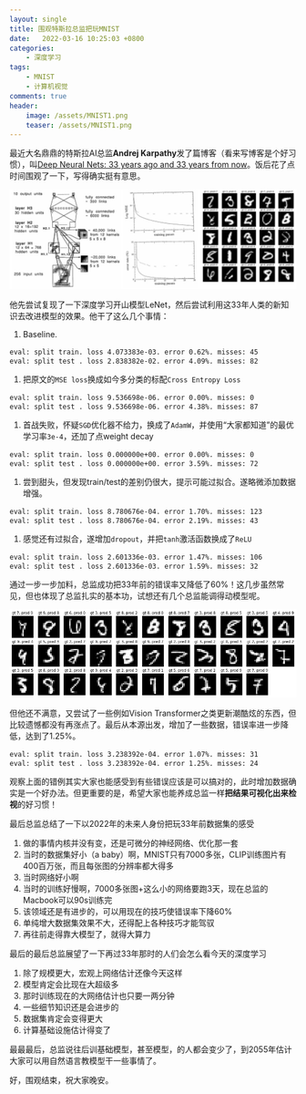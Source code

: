 ```yaml
---
layout: single
title: 围观特斯拉总监把玩MNIST
date:   2022-03-16 10:25:03 +0800
categories: 
    - 深度学习
tags: 
    - MNIST
    - 计算机视觉
comments: true
header: 
    image: /assets/MNIST1.png
    teaser: /assets/MNIST1.png
---
```


最近大名鼎鼎的特斯拉AI总监**Andrej Karpathy**发了篇博客（看来写博客是个好习惯），叫[Deep Neural Nets: 33 years ago and 33 years from now](https://karpathy.github.io/2022/03/14/lecun1989/ "Deep Neural Nets: 33 years ago and 33 years from now")。饭后花了点时间围观了一下，写得确实挺有意思。

![1989年的LeNet和MNIST](/assets/MNIST1.png)

他先尝试复现了一下深度学习开山模型LeNet，然后尝试利用这33年人类的新知识去改进模型的效果。他干了这么几个事情：

1. Baseline. 

```
eval: split train. loss 4.073383e-03. error 0.62%. misses: 45
eval: split test . loss 2.838382e-02. error 4.09%. misses: 82
```

1. 把原文的`MSE loss`换成如今多分类的标配`Cross Entropy Loss`

```
eval: split train. loss 9.536698e-06. error 0.00%. misses: 0
eval: split test . loss 9.536698e-06. error 4.38%. misses: 87
```

1. 首战失败，怀疑`SGD`优化器不给力，换成了`AdamW`，并使用“大家都知道”的最优学习率`3e-4`，还加了点weight decay

```
eval: split train. loss 0.000000e+00. error 0.00%. misses: 0
eval: split test . loss 0.000000e+00. error 3.59%. misses: 72
```

1. 尝到甜头，但发现train/test的差别仍很大，提示可能过拟合。遂略微添加数据增强。

```
eval: split train. loss 8.780676e-04. error 1.70%. misses: 123
eval: split test . loss 8.780676e-04. error 2.19%. misses: 43
```

1. 感觉还有过拟合，遂增加`dropout`，并把`tanh`激活函数换成了`ReLU`

```
eval: split train. loss 2.601336e-03. error 1.47%. misses: 106
eval: split test . loss 2.601336e-03. error 1.59%. misses: 32
```

通过一步一步加料，总监成功把33年前的错误率又降低了60%！这几步虽然常见，但也体现了总监扎实的基本功，试想还有几个总监能调得动模型呢。

![总监的错例，有些看起来不该错](/assets/MNIST2.png)

但他还不满意，又尝试了一些例如Vision Transformer之类更新潮酷炫的东西，但比较遗憾都没有再涨点了。最后从本源出发，增加了一些数据，错误率进一步降低，达到了1.25%。

```
eval: split train. loss 3.238392e-04. error 1.07%. misses: 31
eval: split test . loss 3.238392e-04. error 1.25%. misses: 24
```

观察上面的错例其实大家也能感受到有些错误应该是可以搞对的，此时增加数据确实是一个好办法。但更重要的是，希望大家也能养成总监一样**把结果可视化出来检视**的好习惯！

最后总监总结了一下以2022年的未来人身份把玩33年前数据集的感受

1. 做的事情内核并没有变，还是可微分的神经网络、优化那一套
2. 当时的数据集好小（a baby）啊，MNIST只有7000多张，CLIP训练图片有400百万张，而且每张图的分辨率都大得多
3. 当时网络好小啊
4. 当时的训练好慢啊，7000多张图+这么小的网络要跑3天，现在总监的Macbook可以90s训练完
5. 该领域还是有进步的，可以用现在的技巧使错误率下降60%
6. 单纯增大数据集效果不大，还得配上各种技巧才能驾驭
7. 再往前走得靠大模型了，就得大算力

最后的最后总监展望了一下再过33年那时的人们会怎么看今天的深度学习

1. 除了规模更大，宏观上网络估计还像今天这样
2. 模型肯定会比现在大超级多
3. 那时训练现在的大网络估计也只要一两分钟
4. 一些细节知识还是会进步的
5. 数据集肯定会变得更大
6. 计算基础设施估计得变了

最最最后，总监说往后训基础模型，甚至模型，的人都会变少了，到2055年估计大家可以用自然语言教模型干一些事情了。

好，围观结束，祝大家晚安。